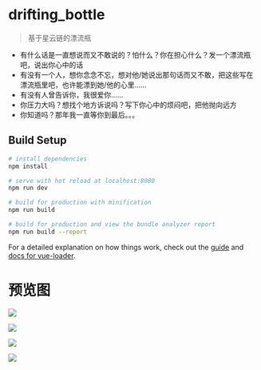 # drifting_bottle

> 基于星云链的漂流瓶

* 有什么话是一直想说而又不敢说的？怕什么？你在担心什么？发一个漂流瓶吧，说出你心中的话
* 有没有一个人，想你念念不忘，想对他/她说出那句话而又不敢，把这些写在漂流瓶里吧，也许能漂到她/他的心里......
* 有没有人曾告诉你，我很爱你......
* 你压力大吗？想找个地方诉说吗？写下你心中的烦闷吧，把他抛向远方
* 你知道吗？那年我一直等你到最后。。。

## Build Setup

``` bash
# install dependencies
npm install

# serve with hot reload at localhost:8080
npm run dev

# build for production with minification
npm run build

# build for production and view the bundle analyzer report
npm run build --report
```

For a detailed explanation on how things work, check out the [guide](http://vuejs-templates.github.io/webpack/) and [docs for vue-loader](http://vuejs.github.io/vue-loader).


# 预览图
![](http://pauxas1e2.bkt.clouddn.com/drifft_1.jpeg)

![](http://pauxas1e2.bkt.clouddn.com/drifft_2.jpeg)

![](http://pauxas1e2.bkt.clouddn.com/drifft_3.jpeg)

![](http://pauxas1e2.bkt.clouddn.com/drifft_4.jpeg)

